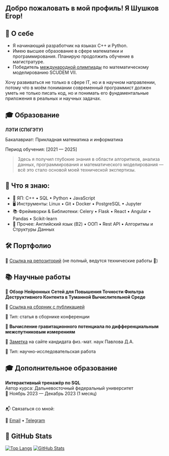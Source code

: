 Добро пожаловать в мой профиль! Я Шушков Егор!
---

## 🌟 О себе
- Я начинающий разработчик на языках C++ и Python. 
- Имею высшее образование в сфере математики и программирования. Планирую продолжить обучение в магистратуре.
- Победитель [международной олимпиады](https://etu.ru/ru/studentam/studencheskie-novosti/molodye-ajtishniki-iz-leti-vyigrali-mezhdunarodnyj-konkurs-po-matematicheskomu-modelirovaniyu) по математическому моделированию SCUDEM VII. 

Хочу развиваться не только в сфере IT, но и в научном направлении, потому что в моём понимании современный программист должен уметь не только писать код, но и понимать его фундаментальные приложения в реальных и научных задачах. 

## 🎓 Образование
**ЛЭТИ (СПбГЭТУ)**

Бакалавриат: Прикладная математика и информатика

Период обучения: [2021 — 2025]

> Здесь я получил глубокие знания в области алгоритмов, анализа данных, программирования и математического моделирования — всё это стало основой моей технической экспертизы. 

## 💼 Что я знаю:
- 🧠 ЯП: C++ • SQL • Python • JavaScript 
- 🖥️ Инструменты: Linux • Git • Docker • PostgreSQL • Jupyter
- 📚 Фреймворки & Библиотеки: Celery • Flask • React • Angular • Pandas • Scikit-learn
- 🧠 Прочее: Английский язык (B2) • ООП • Rest API • Алгоритмы и Структуры Данных 

## 🛠 Портфолио

📌 [Ссылка на репозиторий](https://github.com/azazzze1/Shushkov_Egor) (не полный, ведутся технические работы 🚧)

## 📚 Научные работы

📌 **Обзор Нейронных Сетей для Повышения Точности Фильтра Деструктивного Контента в Туманной Вычислительной Среде** 

🔗 [Ссылка на сборник с публикацией](https://etu.ru/assets/files/Faculty-FKTI/MO/mo-2025/sbornik-2025-moevm.pdf)

📄 Тип: статья в сборнике конференции

📌 **Вычисление гравитационного потенциала по дифференциальным межспутниковым измерениям** 

🔗 [Заметка](http://entroforce.ru/lab#grace-modeling) на сайте кандидата физ.-мат. наук Павлова Д.А.

📄 Тип:  научно-исследовательская работа 

## 🎓 Дополнительное образование
**Интерактивный тренажёр по SQL**  
Автор курса: Дальневосточный федеральный университет  
📅 Ноябрь 2023 — Декабрь 2023 (1 месяц)

##
📬 Связаться со мной:

📩 [Email](mailto:egorka44552014@gmail.com) • [Telegram](https://t.me/azazzze1)

## 🤖 GitHub Stats

[![Top Langs](https://github-readme-stats.vercel.app/api/top-langs/?username=azazzze1&show_icons=true&layout=compact)]( https://github.com/azazzze1)
[![GitHub Stats](https://github-readme-stats.vercel.app/api?username=azazzze1&show_icons=true&theme=radical)]( https://github.com/azazzze1)
